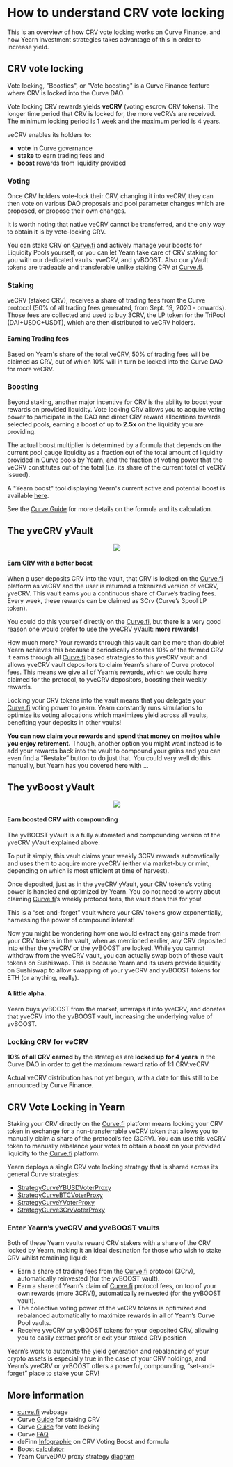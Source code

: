 # How to understand CRV vote locking

This is an overview of how CRV vote locking works on Curve Finance, and how Yearn investment strategies takes advantage of this in order to increase yield.

## CRV vote locking

Vote locking, "Boosties", or "Vote boosting" is a Curve Finance feature where CRV is locked into the Curve DAO.

Vote locking CRV rewards yields **veCRV** (voting escrow CRV tokens). The longer time period that CRV is locked for, the more veCRVs are received. The minimum locking period is 1 week and the maximum period is 4 years.

veCRV enables its holders to:

- **vote** in Curve governance
- **stake** to earn trading fees and
- **boost** rewards from liquidity provided

### Voting

Once CRV holders vote-lock their CRV, changing it into veCRV, they can then vote on various DAO proposals and pool parameter changes which are proposed, or propose their own changes.

It is worth noting that native veCRV cannot be transferred, and the only way to obtain it is by vote-locking CRV.

You can stake CRV on [Curve.fi](https://curve.fi/) and actively manage your boosts for Liquidity Pools yourself, or you can let Yearn take care of CRV staking for you with our dedicated vaults: yveCRV, and yvBOOST. Also our yVault tokens are tradeable and transferable unlike staking CRV at [Curve.fi](https://curve.fi/).

### Staking

veCRV (staked CRV), receives a share of trading fees from the Curve protocol (50% of all trading fees generated, from Sept. 19, 2020 - onwards). Those fees are collected and used to buy 3CRV, the LP token for the TriPool (DAI+USDC+USDT), which are then distributed to veCRV holders.

#### Earning Trading fees

Based on Yearn's share of the total veCRV, 50% of trading fees will be claimed as CRV, out of which 10% will in turn be locked into the Curve DAO for more veCRV.

### Boosting

Beyond staking, another major incentive for CRV is the ability to boost your rewards on provided liquidity. Vote locking CRV allows you to acquire voting power to participate in the DAO and direct CRV reward allocations towards selected pools, earning a boost of up to **2.5x** on the liquidity you are providing.

The actual boost multiplier is determined by a formula that depends on the current pool gauge liquidity as a fraction out of the total amount of liquidity provided in Curve pools by Yearn, and the fraction of voting power that the veCRV constitutes out of the total (i.e. its share of the current total of veCRV issued).

A "Yearn boost" tool displaying Yearn's current active and potential boost is available [here](https://crv.ape.tax/).

See the [Curve Guide](https://resources.curve.fi/guides/boosting-your-crv-rewards) for more details on the formula and its calculation.

## The yveCRV yVault

<p align="center">
  <img src="https://miro.medium.com/max/115/0*OsdD6266-e0jWcVH.png"/>
</p>

#### Earn CRV with a better boost

When a user deposits CRV into the vault, that CRV is locked on the [Curve.fi](https://curve.fi/) platform as veCRV and the user is returned a tokenized version of veCRV, yveCRV. This vault earns you a continuous share of Curve’s trading fees. Every week, these rewards can be claimed as 3Crv (Curve’s 3pool LP token).

You could do this yourself directly on the [Curve.fi](https://curve.fi/), but there is a very good reason one would prefer to use the yveCRV yVault: **more rewards!**

How much more? Your rewards through this vault can be more than double! Yearn achieves this because it periodically donates 10% of the farmed CRV it earns through all [Curve.fi](https://curve.fi/) based strategies to this yveCRV vault and allows yveCRV vault depositors to claim Yearn’s share of Curve protocol fees. This means we give all of Yearn’s rewards, which we could have claimed for the protocol, to yveCRV depositors, boosting their weekly rewards.

Locking your CRV tokens into the vault means that you delegate your [Curve.fi](https://curve.fi/) voting power to yearn. Yearn constantly runs simulations to optimize its voting allocations which maximizes yield across all vaults, benefiting your deposits in other vaults!

**You can now claim your rewards and spend that money on mojitos while you enjoy retirement.** Though, another option you might want instead is to add your rewards back into the vault to compound your gains and you can even find a “Restake” button to do just that. You could very well do this manually, but Yearn has you covered here with …

## The yvBoost yVault

<p align="center">
  <img src="https://miro.medium.com/max/115/0*Xr6RMWyDc6gmZnKw.png"/>
</p>

#### Earn boosted CRV with compounding

The yvBOOST yVault is a fully automated and compounding version of the yveCRV yVault explained above.

To put it simply, this vault claims your weekly 3CRV rewards automatically and uses them to acquire more yveCRV (either via market-buy or mint, depending on which is most efficient at time of harvest).

Once deposited, just as in the yveCRV yVault, your CRV tokens’s voting power is handled and optimized by Yearn. You do not need to worry about claiming [Curve.fi](https://curve.fi/)’s weekly protocol fees, the vault does this for you!

This is a “set-and-forget” vault where your CRV tokens grow exponentially, harnessing the power of compound interest!

Now you might be wondering how one would extract any gains made from your CRV tokens in the vault, when as mentioned earlier, any CRV deposited into either the yveCRV or the yvBOOST are locked. While you cannot withdraw from the yveCRV vault, you can actually swap both of these vault tokens on Sushiswap. This is because Yearn and its users provide liquidity on Sushiswap to allow swapping of your yveCRV and yvBOOST tokens for ETH (or anything, really).

#### A little alpha.

Yearn buys yvBOOST from the market, unwraps it into yveCRV, and donates that yveCRV into the yvBOOST vault, increasing the underlying value of yvBOOST.

### Locking CRV for veCRV

**10% of all CRV earned** by the strategies are **locked up for 4 years** in the Curve DAO in order to get the maximum reward ratio of 1:1 CRV:veCRV.

Actual veCRV distribution has not yet begun, with a date for this still to be announced by Curve Finance.

## CRV Vote Locking in Yearn

Staking your CRV directly on the [Curve.fi](https://curve.fi/) platform means locking your CRV token in exchange for a non-transferrable veCRV token that allows you to manually claim a share of the protocol’s fee (3CRV). You can use this veCRV token to manually rebalance your votes to obtain a boost on your provided liquidity to the [Curve.fi](https://curve.fi/) platform.

Yearn deploys a single CRV vote locking strategy that is shared across its general Curve strategies:

- [StrategyCurveYBUSDVoterProxy](https://etherscan.io/address/0x112570655b32a8c747845e0215ad139661e66e7f#code)
- [StrategyCurveBTCVoterProxy](https://etherscan.io/address/0x6d6c1ad13a5000148aa087e7cbfb53d402c81341#code)
- [StrategyCurveYVoterProxy](https://etherscan.io/address/0x07db4b9b3951094b9e278d336adf46a036295de7#code)
- [StrategyCurve3CrvVoterProxy](https://etherscan.io/address/0xC59601F0CC49baa266891b7fc63d2D5FE097A79D#code)

### Enter Yearn’s yveCRV and yveBOOST vaults

Both of these Yearn vaults reward CRV stakers with a share of the CRV locked by Yearn, making it an ideal destination for those who wish to stake CRV whilst remaining liquid:

- Earn a share of trading fees from the [Curve.fi](https://curve.fi/) protocol (3Crv), automatically reinvested (for the yvBOOST vault).
- Earn a share of Yearn’s claim of [Curve.fi](https://curve.fi/) protocol fees, on top of your own rewards (more 3CRV!), automatically reinvested (for the yvBOOST vault).
- The collective voting power of the veCRV tokens is optimized and rebalanced automatically to maximize rewards in all of Yearn’s Curve Pool vaults.
- Receive yveCRV or yvBOOST tokens for your deposited CRV, allowing you to easily extract profit or exit your staked CRV position

Yearn’s work to automate the yield generation and rebalancing of your crypto assets is especially true in the case of your CRV holdings, and Yearn’s yveCRV or yvBOOST offers a powerful, compounding, “set-and-forget” place to stake your CRV!

## More information

- [curve.fi](https://www.curve.fi/usecrv) webpage
- Curve [Guide](https://resources.curve.fi/guides/staking-your-crv) for staking CRV
- Curve [Guide](https://resources.curve.fi/guides/boosting-your-crv-rewards) for vote locking
- Curve [FAQ](https://resources.curve.fi/faq/vote-locking-boost)
- deFinn [Infographic](https://drive.google.com/uc?export=download&id=1DvytXXS0WXmJ65X4jg8vfuT-zWXFxxSk) on CRV Voting Boost and formula
- Boost [calculator](https://dao.curve.fi/minter/calc)
- Yearn CurveDAO proxy strategy [diagram](https://twitter.com/bantg/status/1308680661801340929)
